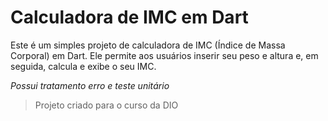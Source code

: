 # Calculadora de IMC em Dart

Este é um simples projeto de calculadora de IMC (Índice de Massa Corporal) em Dart. Ele permite aos usuários inserir seu peso e altura e, em seguida, calcula e exibe o seu IMC.

*Possui tratamento erro e teste unitário*
>Projeto criado para o curso da DIO

